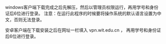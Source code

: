 windows客户端下载完成之后先解压，然后以管理员权限运行，再用学号和身份证后6位进行登录。
注意：在运行此程序的时候要将操作系统的默认语言设置为中文，否则无法登录。

安卓客户端在下载安装之后在网址一栏填入 vpn.wit.edu.cn ， 再用学号和身份证后6位进行登录。
